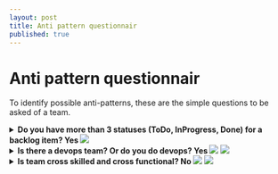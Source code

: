 ```yaml
---
layout: post
title: Anti pattern questionnair
published: true
---
```

# Anti pattern questionnair

To identify possible anti-patterns, these are the simple questions to be asked of a team.

<details>
  <summary><b>Do you have more than 3 statuses (ToDo, InProgress, Done) for a backlog item? Yes </b> <img src="https://img.shields.io/badge/Anti-Agile-red.svg"></summary>
  <ul>
  <li> <a href="https://agilemanifesto.org">Agile manifesto</a> emphasizes a working product over complicated process.With a multi status complex workflow, a large process overhead is added rather than creation of working product  </li>
  <li> Statuses are driven by a workflow. Too many statuses in a workflow means:  
    <ol>
     <li> If time spent in each status is worth recording, then too many statuses combined together indicate a longer, hence anti-Agile iteration
       <ul>
       <li>The fundamental Agility principle is FAIL FAST, LEARN AND APPLY CORRECTION FAST</li>
       <li>Longer iteration make failures correction longer (more work piled up due to longer iteration) & later (longer iteration to realize failure)</li>
       </ul>
      </li>
     <li> Too many stauses and complicated process can be hard for tem to remember and follow and can cause <br/>
       <a href="http://www.youtube.com/watch?v=Bw5LuY31C7w"><img src="https://raw.githubusercontent.com/vjavle/vjavle.github.io/master/assets/images/confusion.png" alt="Confusion" width="377" height="273"></a>
     </li>
    </ol>      
  </li>  
  <li>  Many teams start with multistage workflow approach with a goal of ultra optimizing time spent on each stage. This needs elaborate <b>time capture</b> and <b>reporting</b> mechanism for every workflow stage. This is a large process management overhead, which defeats the purpose of simplicity in Agility.As is software is complex, some waste is inevitable. The point of smaller Agile iteration (e.g. Sprint) is to accept but reduce the waste   </li>
  </ul>
</details>

<details>
  <summary><b>Is there a devops team? Or do you do devops?  Yes </b> <img src="https://img.shields.io/badge/Anti-Agile-red.svg"> <img src="https://img.shields.io/badge/Anti-devops-red.svg"></summary>
    <ul>
      <li>devops is a culture, not a team</li>
      <li>You don't DO devops. You adopt devops culture</li>
      <li>If you have a devops team, You do not have devops culture. The devops team is a renamed CI/CD or release team</li>
      <li>devops is cultural transformation of removing boundaries between development (including testing) and operations (infrastructure provisioning, post deployment support)</li>
    </ul>      
</details>

<details>
  <summary><b>Is team cross skilled and cross functional?  No </b> <img src="https://img.shields.io/badge/Anti-Agile-red.svg"> <img src="https://img.shields.io/badge/Anti-devops-red.svg"></summary>
    <ul>
    <li>Cross skilled - when each team member of the team can work on at least 2 layers of a functional stack (e.g. UI and Services or Services and DB or DB and Infrastructure code)</li>
    <li>Cross functional - when a developer can function as a tester or vice versa or each team member perform a function of production support</li>
    <li>Is there a separate database team? Or is there a separate testing team? If you do, the spirit of continuous integration is lost right there</li>
    <li>Loss of continuous integration leads to anti agile (time lost waiting for other layer team to complete their work, only then to be integrated)</li>
    </ul>      
</details>
